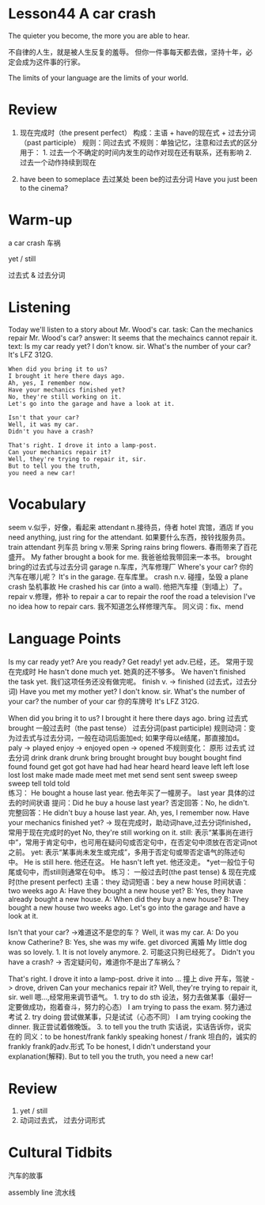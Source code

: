 # Lesson44 A car crash

The quieter you become, the more you are able to hear.

不自律的人生，就是被人生反复的羞辱。
但你一件事每天都去做，坚持十年，必定会成为这件事的行家。

The limits of your language are the limits of your world.

# Review

1. 现在完成时（the present perfect）
    构成：主语 + have的现在式 + 过去分词（past participle）
    规则：同过去式
    不规则：单独记忆，注意和过去式的区分
    用于：
        1. 过去一个不确定的时间内发生的动作对现在还有联系，还有影响
        2. 过去一个动作持续到现在

2. have been to someplace 去过某处
    been be的过去分词
    Have you just been to the cinema?

# Warm-up

a car crash 车祸

yet / still

过去式 & 过去分词

# Listening

Today we'll listen to a story about Mr. Wood's car.
task:
    Can the mechanics repair Mr. Wood's car?
answer:
    It seems that the mechaincs cannot repair it.
text:
    Is my car ready yet?
    I don't know. sir.
    What's the number of your car?
    It's LFZ 312G.
    
    When did you bring it to us?
    I brought it here there days ago.
    Ah, yes, I remember now.
    Have your mechanics finished yet?
    No, they're still working on it.
    Let's go into the garage and have a look at it.

    Isn't that your car?
    Well, it was my car.
    Didn't you have a crash?

    That's right. I drove it into a lamp-post.
    Can your mechanics repair it?
    Well, they're trying to repair it, sir.
    But to tell you the truth, 
    you need a new car!

# Vocabulary

seem v.似乎，好像，看起来
attendant n.接待员，侍者
    hotel 宾馆，酒店
    If you need anything, just ring for the attendant. 如果要什么东西，按铃找服务员。
    train attendant 列车员
bring v.带来
    Spring rains bring flowers. 春雨带来了百花盛开。
    My father brought a book for me. 我爸爸给我带回来一本书。
    brought bring的过去式与过去分词
garage n.车库，汽车修理厂
    Where's your car? 你的汽车在哪儿呢？
    It's in the garage. 在车库里。
crash n.v. 碰撞，坠毁
    a plane crash 坠机事故
    He crashed his car (into a wall). 他把汽车撞（到墙上）了。
repair v.修理，修补
    to repair a car
    to repair the roof
              the road
              a television
    I've no idea how to repair cars. 我不知道怎么样修理汽车。
    同义词：fix、mend

# Language Points

Is my car ready yet?
    Are you ready?
    Get ready!
    yet adv.已经，还。 常用于现在完成时
        He hasn't done much yet. 她真的还不够多。
        We haven't finished the task yet. 我们这项任务还没有做完呢。
            finish v. -> finished (过去式，过去分词)
        Have you met my mother yet?
I don't know. sir.
What's the number of your car?
    the number of your car 你的车牌号
It's LFZ 312G.

When did you bring it to us?
I brought it here there days ago.
    bring 过去式brought
    一般过去时（the past tense）
    过去分词(past participle)
    规则动词：变为过去式与过去分词，一般在动词后面加ed; 如果字母以e结尾，那直接加d。
    paly -> played
    enjoy -> enjoyed
    open -> opened
    不规则变化：
        原形    过去式  过去分词
        drink   drank   drunk
        bring   brought brought
        buy     bought  bought
        find    found   found
        get     got     got
        have    had     had
        hear    heard   heard
        leave   left    left
        lose    lost    lost
        make    made    made
        meet    met     met
        send    sent    sent
        sweep   sweep   sweep
        tell    told    told    
    练习：
        He bought a house last year. 他去年买了一幢房子。
            last year 具体的过去的时间状语
        提问：Did he buy a house last year?
        否定回答：No, he didn't.
        完整回答：He didn't buy a house last year.
Ah, yes, I remember now.
Have your mechanics finished yet? -> 现在完成时，助动词have,过去分词finished，常用于现在完成时的yet
No, they're still working on it.
    still: 表示“某事尚在进行中”，常用于肯定句中，也可用在疑问句或否定句中，在否定句中须放在否定词not之前。
    yet: 表示“某事尚未发生或完成”，多用于否定句或带否定语气的陈述句中。
    He is still here. 他还在这。
    He hasn't left yet. 他还没走。
    *yet一般位于句尾或句中，而still则通常在句中。
    练习：
        一般过去时(the past tense) & 现在完成时(the present perfect)
        主语：they          动词短语：bey a new house
        时间状语：two weeks ago
        A: Have they bought a new house yet?
        B: Yes, they have already bought a new house.
        A: When did they buy a new house?
        B: They bought a new house two weeks ago. 
Let's go into the garage and have a look at it.

Isn't that your car? ->难道这不是您的车？
Well, it was my car.
    A: Do you know Catherine?
    B: Yes, she was my wife.
    get divorced 离婚
    My little dog was so lovely.
        1. It is not lovely anymore.
        2. 可能这只狗已经死了。
Didn't you have a crash? -> 否定疑问句，难道你不是出了车祸么？

That's right. I drove it into a lamp-post.
    drive it into ... 撞上
    dive 开车，驾驶 -> drove, driven
Can your mechanics repair it?
Well, they're trying to repair it, sir.
    well 嗯...,经常用来调节语气。
    1. try to do sth 设法，努力去做某事（最好一定要做成功，抱着奋斗，努力的心态）
    I am trying to pass the exam. 努力通过考试
    2. try doing 尝试做某事，只是试试（心态不同）
    I am trying cooking the dinner. 我正尝试着做晚饭。
    3. to tell you the truth 实话说，实话告诉你，说实在的
    同义：to be honest/frank 
            fankly speaking
    honest / frank 坦白的，诚实的
    frankly frank的adv.形式
    To be honest, I didn't understand your explanation(解释).
But to tell you the truth, 
you need a new car!

# Review

1. yet / still
2. 动词过去式， 过去分词形式

# Cultural Tidbits

汽车的故事

assembly line 流水线